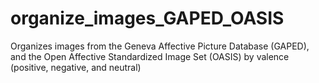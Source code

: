 # organize_images_GAPED_OASIS
Organizes images from the Geneva Affective Picture Database (GAPED), and the Open Affective Standardized Image Set (OASIS) by valence (positive, negative, and neutral)
